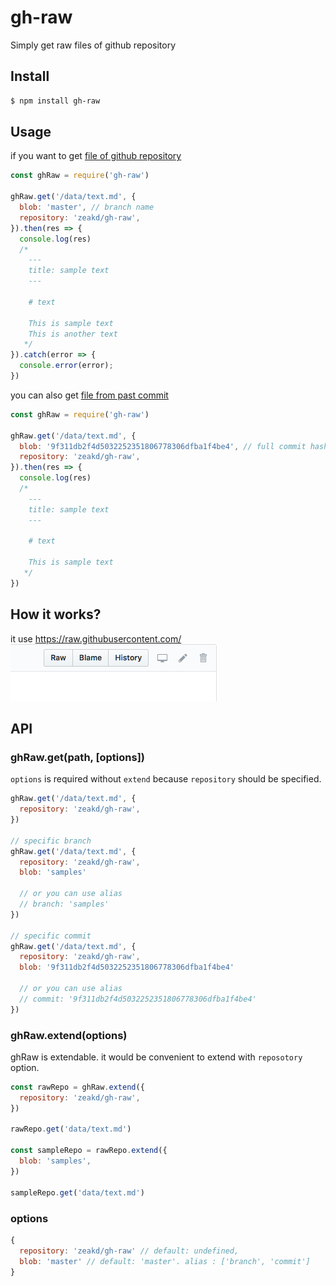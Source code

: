 # gh-raw
Simply get raw files of github repository

## Install

``` bash
$ npm install gh-raw
```

## Usage

if you want to get [file of github repository](https://github.com/zeakd/gh-raw/blob/master/data/text.md)

``` js
const ghRaw = require('gh-raw')

ghRaw.get('/data/text.md', {
  blob: 'master', // branch name
  repository: 'zeakd/gh-raw',
}).then(res => {
  console.log(res)
  /*
    ---
    title: sample text
    ---

    # text

    This is sample text
    This is another text
   */ 
}).catch(error => {
  console.error(error);
})
```

you can also get [file from past commit](https://github.com/zeakd/gh-raw/blob/9f311db2f4d5032252351806778306dfba1f4be4/data/text.md)


``` js
const ghRaw = require('gh-raw')

ghRaw.get('/data/text.md', {
  blob: '9f311db2f4d5032252351806778306dfba1f4be4', // full commit hash
  repository: 'zeakd/gh-raw',
}).then(res => {
  console.log(res)
  /*
    ---
    title: sample text
    ---

    # text

    This is sample text
   */ 
})
```

## How it works?

it use https://raw.githubusercontent.com/ 
![](screenshot-raw-button.png)

## API

### ghRaw.get(path, [options])

`options` is required without `extend` because `repository` should be specified.

``` js
ghRaw.get('/data/text.md', {
  repository: 'zeakd/gh-raw',
})

// specific branch
ghRaw.get('/data/text.md', {
  repository: 'zeakd/gh-raw',
  blob: 'samples'

  // or you can use alias
  // branch: 'samples'
})

// specific commit
ghRaw.get('/data/text.md', {
  repository: 'zeakd/gh-raw',
  blob: '9f311db2f4d5032252351806778306dfba1f4be4'

  // or you can use alias
  // commit: '9f311db2f4d5032252351806778306dfba1f4be4'
})

```

### ghRaw.extend(options)

ghRaw is extendable. it would be convenient to extend with `reposotory` option.

``` js
const rawRepo = ghRaw.extend({
  repository: 'zeakd/gh-raw',
})

rawRepo.get('data/text.md')

const sampleRepo = rawRepo.extend({
  blob: 'samples',
})

sampleRepo.get('data/text.md')
```

### options

``` js
{
  repository: 'zeakd/gh-raw' // default: undefined, 
  blob: 'master' // default: 'master'. alias : ['branch', 'commit']
}
```